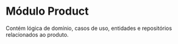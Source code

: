 # Módulo Product

Contém lógica de domínio, casos de uso, entidades e repositórios relacionados ao produto.
